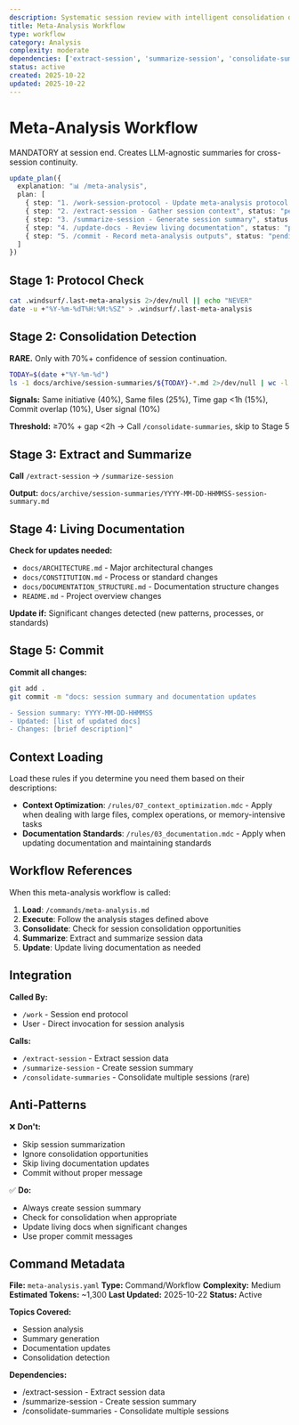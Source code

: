 ```yaml
---
description: Systematic session review with intelligent consolidation detection
title: Meta-Analysis Workflow
type: workflow
category: Analysis
complexity: moderate
dependencies: ['extract-session', 'summarize-session', 'consolidate-summaries']
status: active
created: 2025-10-22
updated: 2025-10-22
---
```


# Meta-Analysis Workflow

MANDATORY at session end. Creates LLM-agnostic summaries for cross-session continuity.

```typescript
update_plan({
  explanation: "📊 /meta-analysis",
  plan: [
    { step: "1. /work-session-protocol - Update meta-analysis protocol timestamp", status: "in_progress" },
    { step: "2. /extract-session - Gather session context", status: "pending" },
    { step: "3. /summarize-session - Generate session summary", status: "pending" },
    { step: "4. /update-docs - Review living documentation", status: "pending" },
    { step: "5. /commit - Record meta-analysis outputs", status: "pending" }
  ]
})
```

## Stage 1: Protocol Check

```bash
cat .windsurf/.last-meta-analysis 2>/dev/null || echo "NEVER"
date -u +"%Y-%m-%dT%H:%M:%SZ" > .windsurf/.last-meta-analysis
```

## Stage 2: Consolidation Detection

**RARE.** Only with 70%+ confidence of session continuation.

```bash
TODAY=$(date +"%Y-%m-%d")
ls -1 docs/archive/session-summaries/${TODAY}-*.md 2>/dev/null | wc -l
```

**Signals:** Same initiative (40%), Same files (25%), Time gap <1h (15%), Commit overlap (10%), User signal (10%)

**Threshold:** ≥70% + gap <2h → Call `/consolidate-summaries`, skip to Stage 5

## Stage 3: Extract and Summarize

**Call** `/extract-session` → `/summarize-session`

**Output:** `docs/archive/session-summaries/YYYY-MM-DD-HHMMSS-session-summary.md`

## Stage 4: Living Documentation

**Check for updates needed:**

- `docs/ARCHITECTURE.md` - Major architectural changes
- `docs/CONSTITUTION.md` - Process or standard changes
- `docs/DOCUMENTATION_STRUCTURE.md` - Documentation structure changes
- `README.md` - Project overview changes

**Update if:** Significant changes detected (new patterns, processes, or standards)

## Stage 5: Commit

**Commit all changes:**

```bash
git add .
git commit -m "docs: session summary and documentation updates

- Session summary: YYYY-MM-DD-HHMMSS
- Updated: [list of updated docs]
- Changes: [brief description]"
```

## Context Loading

Load these rules if you determine you need them based on their descriptions:

- **Context Optimization**: `/rules/07_context_optimization.mdc` - Apply when dealing with large files, complex operations, or memory-intensive tasks
- **Documentation Standards**: `/rules/03_documentation.mdc` - Apply when updating documentation and maintaining standards

## Workflow References

When this meta-analysis workflow is called:

1. **Load**: `/commands/meta-analysis.md`
2. **Execute**: Follow the analysis stages defined above
3. **Consolidate**: Check for session consolidation opportunities
4. **Summarize**: Extract and summarize session data
5. **Update**: Update living documentation as needed

## Integration

**Called By:**

- `/work` - Session end protocol
- User - Direct invocation for session analysis

**Calls:**

- `/extract-session` - Extract session data
- `/summarize-session` - Create session summary
- `/consolidate-summaries` - Consolidate multiple sessions (rare)

## Anti-Patterns

❌ **Don't:**

- Skip session summarization
- Ignore consolidation opportunities
- Skip living documentation updates
- Commit without proper message

✅ **Do:**

- Always create session summary
- Check for consolidation when appropriate
- Update living docs when significant changes
- Use proper commit messages

## Command Metadata

**File:** `meta-analysis.yaml`
**Type:** Command/Workflow
**Complexity:** Medium
**Estimated Tokens:** ~1,300
**Last Updated:** 2025-10-22
**Status:** Active

**Topics Covered:**

- Session analysis
- Summary generation
- Documentation updates
- Consolidation detection

**Dependencies:**

- /extract-session - Extract session data
- /summarize-session - Create session summary
- /consolidate-summaries - Consolidate multiple sessions
